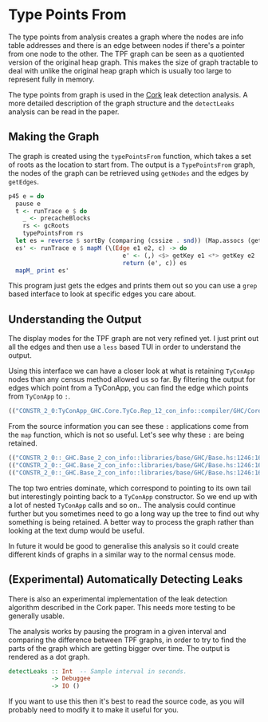 # Type Points From

The type points from analysis creates a graph where the nodes are info table addresses
and there is an edge between nodes if there's a pointer from one node to the other.
The TPF graph can be seen as a quotiented version of the original heap graph.
This makes the size of graph tractable to deal with unlike the original heap
graph which is usually too large to represent fully in memory.

The type points from graph is used in the [Cork](https://www.cs.utexas.edu/users/speedway/DaCapo/papers/cork-popl-2007.pdf) leak detection analysis. A more detailed description of
the graph structure and the `detectLeaks` analysis can be read in the paper.

## Making the Graph

The graph is created using the `typePointsFrom` function, which takes a set
of roots as the location to start from. The output is a `TypePointsFrom` graph,
the nodes of the graph can be retrieved using `getNodes` and the edges by `getEdges`.

```haskell
p45 e = do
  pause e
  t <- runTrace e $ do
    _ <- precacheBlocks
    rs <- gcRoots
    typePointsFrom rs
  let es = reverse $ sortBy (comparing (cssize . snd)) (Map.assocs (getEdges t))
  es' <- runTrace e $ mapM (\(Edge e1 e2, c) -> do
                                e' <- (,) <$> getKey e1 <*> getKey e2
                                return (e', c)) es
  mapM_ print es'
```

This program just gets the edges and prints them out so you can use a `grep`
based interface to look at specific edges you care about.

## Understanding the Output

The display modes for the TPF graph are not very refined yet. I just print out
all the edges and then use a `less` based TUI in order to understand the output.

Using this interface we can have a closer look at what is retaining `TyConApp` nodes than
any census method allowed us so far. By filtering the output for edges which point
from a TyConApp, you can find the edge which points from `TyConApp` to `:`.

```haskell
(("CONSTR_2_0:TyConApp_GHC.Core.TyCo.Rep_12_con_info::compiler/GHC/Core/TyCo/Rep.hs:1029:20-22","CONSTR_2_0::_GHC.Base_2_con_info::libraries/base/GHC/Base.hs:1246:16-29"),CS {cscount = Count 3335397, cssize = Size {getSize = 80049528}, csmax = Max {getMax = Size {getSize = 24}}})
```

From the source information you can see these `:` applications come from the
`map` function, which is not so useful. Let's see why these `:` are being retained.

```haskell
(("CONSTR_2_0::_GHC.Base_2_con_info::libraries/base/GHC/Base.hs:1246:16-29","CONSTR_2_0::_GHC.Base_2_con_info::libraries/base/GHC/Base.hs:1246:16-29"),CS {cscount = Count 3406303, cssize = Size {getSize = 81751272}, csmax = Max {getMax = Size {getSize = 24}}})
(("CONSTR_2_0::_GHC.Base_2_con_info::libraries/base/GHC/Base.hs:1246:16-29","CONSTR_2_0:TyConApp_GHC.Core.TyCo.Rep_12_con_info::compiler/GHC/Core/TyCo/Rep.hs:1029:20-22"),CS {cscount = Count 1966843, cssize = Size {getSize = 47204232}, csmax = Max {getMax = Size {getSize = 24}}})
(("CONSTR_2_0::_GHC.Base_2_con_info::libraries/base/GHC/Base.hs:1246:16-29","CONSTR:IfaceCase_GHC.CoreToIface_0_con_info::compiler/GHC/CoreToIface.hs:548:31-88"),CS {cscount = Count 18957, cssize = Size {getSize = 454968}, csmax = Max {getMax = Size {getSize = 24}}})
```

The top two entries dominate, which correspond to pointing to its own tail but interestingly
pointing back to a `TyConApp` constructor. So we end up with a lot of nested `TyConApp`
calls and so on.. The analysis could continue further but you sometimes need to go a long
way up the tree to find out why something is being retained. A better way to
process the graph rather than looking at the text dump would be useful.


In future it would be good to generalise this analysis so it could create different
kinds of graphs in a similar way to the normal census mode.

## (Experimental) Automatically Detecting Leaks

There is also an experimental implementation of the leak detection
algorithm described in the Cork paper. This needs more testing to be generally
usable.

The analysis works by pausing the program in a given interval and comparing the difference
between TPF graphs, in order to try to find the parts of the graph which are
getting bigger over time. The output is rendered as a dot graph.

```haskell
detectLeaks :: Int  -- Sample interval in seconds.
            -> Debuggee
            -> IO ()
```

If you want to use this then it's best to read the source code, as you will
probably need to modify it to make it useful for you.
